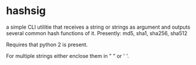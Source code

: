 hashsig
=======
a simple CLI utilitie that receives a string or strings as argument and outputs several common hash functions of it. 
Presently: md5, sha1, sha256, sha512

Requires that python 2 is present. 

For multiple strings either enclose them in " " or ' '.
